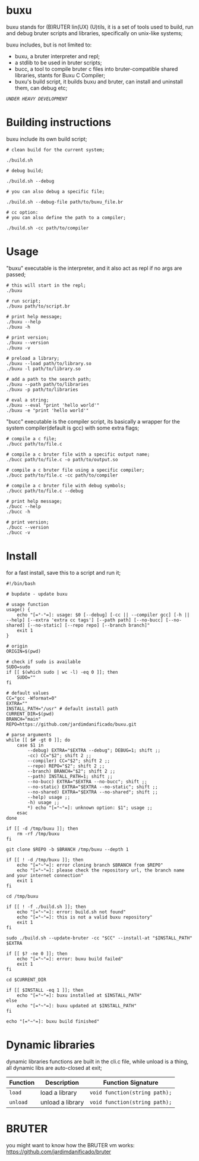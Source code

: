 
# buxu

  buxu stands for (B)RUTER lin(UX) (U)tils, it is a set of tools used to build, run and debug bruter scripts and libraries, specifically on unix-like systems;

  buxu includes, but is not limited to:
  - buxu, a bruter interpreter and repl;
  - a stdlib to be used in bruter scripts;
  - bucc, a tool to compile bruter c files into bruter-compatible shared libraries, stants for Buxu C Compiler;
  - buxu's build script, it builds buxu and bruter, can install and uninstall them, can debug etc;

*`UNDER HEAVY DEVELOPMENT`*

# Building instructions

  buxu include its own build script;

    # clean build for the current system;
    
    ./build.sh

    # debug build;
    
    ./build.sh --debug

    # you can also debug a specific file;

    ./build.sh --debug-file path/to/buxu_file.br

    # cc option:
    # you can also define the path to a compiler;

    ./build.sh -cc path/to/compiler

# Usage
  
  "buxu" executable is the interpreter, and it also act as repl if no args are passed;
  
    # this will start in the repl;
    ./buxu 

    # run script;
    ./buxu path/to/script.br

    # print help message;
    ./buxu --help
    ./buxu -h

    # print version;
    ./buxu --version
    ./buxu -v

    # preload a library;
    ./buxu --load path/to/library.so
    ./buxu -l path/to/library.so

    # add a path to the search path;
    ./buxu --path path/to/libraries
    ./buxu -p path/to/libraries

    # eval a string;
    ./buxu --eval "print 'hello world'"
    ./buxu -e "print 'hello world'"

  "bucc" executable is the compiler script, its basically a wrapper for the system compiler(default is gcc) with some extra flags;

    # compile a c file;
    ./bucc path/to/file.c

    # compile a c bruter file with a specific output name;
    ./bucc path/to/file.c -o path/to/output.so

    # compile a c bruter file using a specific compiler;
    ./bucc path/to/file.c -cc path/to/compiler

    # compile a c bruter file with debug symbols;
    ./bucc path/to/file.c --debug

    # print help message;
    ./bucc --help
    ./bucc -h

    # print version;
    ./bucc --version
    ./bucc -v

# Install

  for a fast install, save this to a script and run it;
  
  ```
  #!/bin/bash

  # bupdate - update buxu

  # usage function
  usage() {
      echo "[=°-°=]: usage: $0 [--debug] [-cc || --compiler gcc] [-h || --help] [--extra 'extra cc tags'] [--path path] [--no-bucc] [--no-shared] [--no-static] [--repo repo] [--branch branch]"
      exit 1
  }

  # origin
  ORIGIN=$(pwd)

  # check if sudo is available
  SUDO=sudo
  if [[ $(which sudo | wc -l) -eq 0 ]]; then
      SUDO=""
  fi

  # default values
  CC="gcc -Wformat=0"
  EXTRA=""
  INSTALL_PATH="/usr" # default install path
  CURRENT_DIR=$(pwd)
  BRANCH="main"
  REPO=https://github.com/jardimdanificado/buxu.git

  # parse arguments
  while [[ $# -gt 0 ]]; do
      case $1 in
          --debug) EXTRA="$EXTRA --debug"; DEBUG=1; shift ;;
          -cc) CC="$2"; shift 2 ;;
          --compiler) CC="$2"; shift 2 ;;
          --repo) REPO="$2"; shift 2 ;;
          --branch) BRANCH="$2"; shift 2 ;;
          --path) INSTALL_PATH=1; shift ;;
          --no-bucc) EXTRA="$EXTRA --no-bucc"; shift ;;
          --no-static) EXTRA="$EXTRA --no-static"; shift ;;
          --no-shared) EXTRA="$EXTRA --no-shared"; shift ;;
          --help) usage ;;
          -h) usage ;;
          *) echo "[=°~°=]: unknown option: $1"; usage ;;
      esac
  done

  if [[ -d /tmp/buxu ]]; then
      rm -rf /tmp/buxu
  fi

  git clone $REPO -b $BRANCH /tmp/buxu --depth 1

  if [[ ! -d /tmp/buxu ]]; then
      echo "[=°~°=]: error cloning branch $BRANCH from $REPO"
      echo "[=°~°=]: please check the repository url, the branch name and your internet connection"
      exit 1
  fi

  cd /tmp/buxu

  if [[ ! -f ./build.sh ]]; then
      echo "[=°~°=]: error: build.sh not found"
      echo "[=°~°=]: this is not a valid buxu repository"
      exit 1
  fi

  sudo ./build.sh --update-bruter -cc "$CC" --install-at "$INSTALL_PATH" $EXTRA 

  if [[ $? -ne 0 ]]; then
      echo "[=°~°=]: error: buxu build failed"
      exit 1
  fi

  cd $CURRENT_DIR

  if [[ $INSTALL -eq 1 ]]; then
      echo "[=°~°=]: buxu installed at $INSTALL_PATH"
  else
      echo "[=°~°=]: buxu updated at $INSTALL_PATH"
  fi

  echo "[=°~°=]: buxu build finished"

  ```

# Dynamic libraries

  dynamic libraries functions are built in the cli.c file, while unload is a thing, all dynamic libs are auto-closed at exit;

  | Function    | Description                              | Function Signature                           |
  |-------------|------------------------------------------|----------------------------------------------|
  | `load`   | load a library                           | `void function(string path);`                |
  | `unload` | unload a library                         | `void function(string path);`                |

  # BRUTER

  you might want to know how the BRUTER vm works: https://github.com/jardimdanificado/bruter
